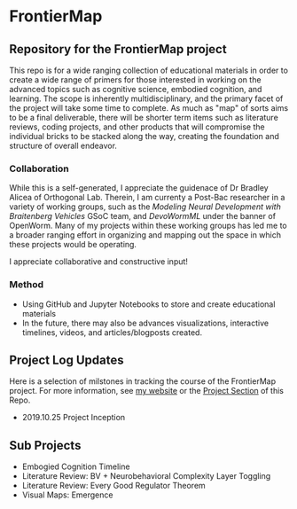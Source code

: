 # FrontierMap


## Repository for the FrontierMap project  

This repo is for a wide ranging collection of educational materials in order to create a wide range of primers for those interested in working on the advanced topics such as cognitive science, embodied cognition, and learning. The scope is inherently multidisciplinary, and the primary facet of the project will take some time to complete. As much as "map" of sorts aims to be a final deliverable, there will be shorter term items such as literature reviews, coding projects, and other products that will compromise the individual bricks to be stacked along the way, creating the foundation and structure of overall endeavor. 

### Collaboration
While this is a self-generated, I appreciate the guidenace of Dr Bradley Alicea of Orthogonal Lab. Therein, I am currenty a Post-Bac researcher in a variety of working groups, such as the *Modeling Neural Development with Braitenberg Vehicles* GSoC team, and *DevoWormML* under the banner of OpenWorm. Many of my projects within these working groups has led me to a broader ranging effort in organizing and mapping out the space in which these projects would be operating.

I appreciate collaborative and constructive input!

### Method
- Using GitHub and Jupyter Notebooks to store and create educational materials
- In the future, there may also be advances visualizations, interactive timelines, videos, and articles/blogposts created.



## Project Log Updates
Here is a selection of milstones in tracking the course of the FrontierMap project. For more information, see [my website](https://sites.google.com/view/jesparent) or the [Project Section](https://github.com/jesparent/FrontierMap/projects) of this Repo. 

- 2019.10.25 Project Inception


## Sub Projects
- Embogied Cognition Timeline
- Literature Review: BV + Neurobehavioral Complexity Layer Toggling
- Literature Review: Every Good Regulator Theorem
- Visual Maps: Emergence 
